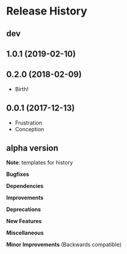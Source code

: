 
Release History
===============

dev
---

1.0.1 (2019-02-10)
------------------


0.2.0 (2018-02-09)
------------------

-   Birth!

0.0.1 (2017-12-13)
------------------

-   Frustration
-   Conception

alpha version
-------------------
**Note**: templates for history

**Bugfixes**

**Dependencies**

**Improvements**

**Deprecations**

**New Features**

**Miscellaneous**

**Minor Improvements** (Backwards compatible)

